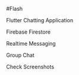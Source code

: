 #Flash

Flutter Chatting Application

Firebase Firestore 

Realtime Messaging

Group Chat

Check Screenshots